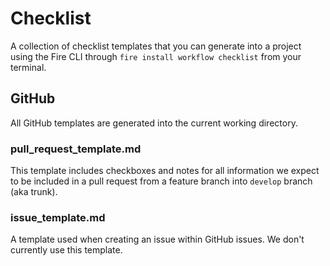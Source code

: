 # Checklist

A collection of checklist templates that you can generate into a project using the Fire CLI through `fire install workflow checklist` from your terminal.

## GitHub

All GitHub templates are generated into the current working directory.

### pull_request_template.md

This template includes checkboxes and notes for all information we expect to be included in a pull request from a feature branch into `develop` branch (aka trunk).

### issue_template.md

A template used when creating an issue within GitHub issues. We don't currently use this template.
